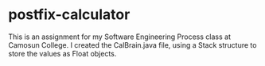 # postfix-calculator

This is an assignment for my Software Engineering Process class at Camosun College. 
I created the CalBrain.java file, using a Stack structure to store the values as Float objects.
